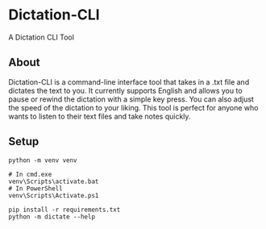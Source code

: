 # Dictation-CLI

A Dictation CLI Tool

## About 

Dictation-CLI is a command-line interface tool that takes in a .txt file and dictates the text to you. It currently supports English and allows you to pause or rewind the dictation with a simple key press. You can also adjust the speed of the dictation to your liking. This tool is perfect for anyone who wants to listen to their text files and take notes quickly.

## Setup

```
python -m venv venv

# In cmd.exe
venv\Scripts\activate.bat
# In PowerShell
venv\Scripts\Activate.ps1

pip install -r requirements.txt
python -m dictate --help
```
